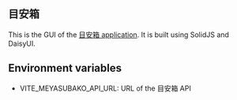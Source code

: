 ## 目安箱

This is the GUI of the [目安箱 application](https://github.com/jtekt/meyasubako). It is built using SolidJS and DaisyUI.

## Environment variables

- VITE_MEYASUBAKO_API_URL: URL of the 目安箱 API
